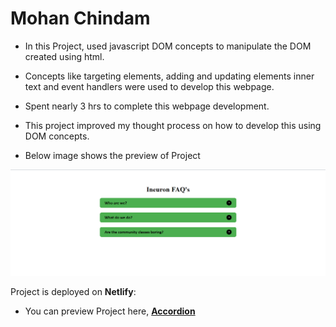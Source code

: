 # Mohan Chindam

- In this Project, used javascript DOM concepts to manipulate the DOM created using html.
- Concepts like targeting elements, adding and updating elements inner text and event handlers were used to develop this webpage.
- Spent nearly 3 hrs to complete this webpage development.
- This project improved my thought process on how to develop this using DOM concepts.

- Below image shows the preview of Project

![Accordion Preview](./FAQ1.png)

Project is deployed on **Netlify**:
- You can preview Project here, [**Accordion**](https://fsjs092022-01accordion.netlify.app/)





